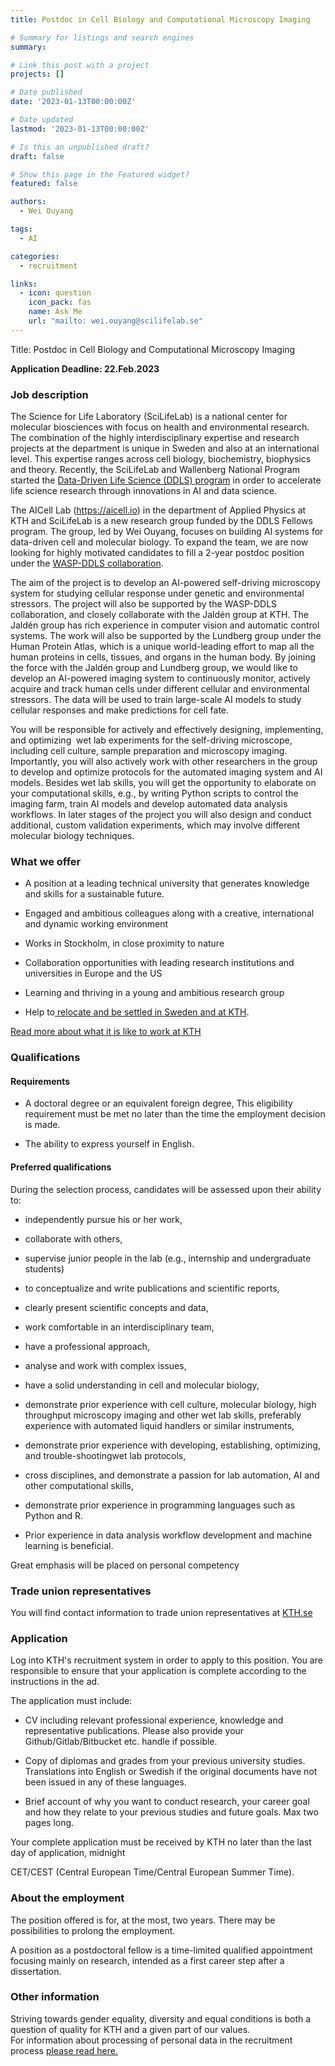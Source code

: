 ```yaml
---
title: Postdoc in Cell Biology and Computational Microscopy Imaging

# Summary for listings and search engines
summary: 

# Link this post with a project
projects: []

# Date published
date: '2023-01-13T00:00:00Z'

# Date updated
lastmod: '2023-01-13T00:00:00Z'

# Is this an unpublished draft?
draft: false

# Show this page in the Featured widget?
featured: false

authors:
  - Wei Ouyang

tags:
  - AI

categories:
  - recruitment

links:
  - icon: question
    icon_pack: fas
    name: Ask Me
    url: "mailto: wei.ouyang@scilifelab.se"
---
```

Title:  Postdoc in Cell Biology and Computational Microscopy Imaging

**Application Deadline: 22.Feb.2023**

### Job description

The Science for Life Laboratory (SciLifeLab) is a national center for molecular biosciences with focus on health and environmental research. The combination of the highly interdisciplinary expertise and research projects at the department is unique in Sweden and also at an international level. This expertise ranges across cell biology, biochemistry, biophysics and theory. Recently, the SciLifeLab and Wallenberg National Program started the [Data-Driven Life Science (DDLS) program](https://www.scilifelab.se/data-driven/) in order to accelerate life science research through innovations in AI and data science.

The AICell Lab (<https://aicell.io>) in the department of Applied Physics at KTH and SciLifeLab is a new research group funded by the DDLS Fellows program. The group, led by Wei Ouyang, focuses on building AI systems for data-driven cell and molecular biology. To expand the team, we are now looking for highly motivated candidates to fill a 2-year postdoc position under the [WASP-DDLS collaboration](https://www.scilifelab.se/data-driven/wasp-collaboration/).

The aim of the project is to develop an AI-powered self-driving microscopy system for studying cellular response under genetic and environmental stressors. The project will also be supported by the WASP-DDLS collaboration, and closely collaborate with the Jaldén group at KTH. The Jaldén group has rich experience in computer vision and automatic control systems. The work will also be supported by the Lundberg group under the Human Protein Atlas, which is a unique world-leading effort to map all the human proteins in cells, tissues, and organs in the human body. By joining the force with the Jaldén group and Lundberg group, we would like to develop an AI-powered imaging system to continuously monitor, actively acquire and track human cells under different cellular and environmental stressors. The data will be used to train large-scale AI models to study cellular responses and make predictions for cell fate.

You will be responsible for actively and effectively designing, implementing, and optimizing  wet lab experiments for the self-driving microscope, including cell culture, sample preparation and microscopy imaging. Importantly, you will also actively work with other researchers in the group to develop and optimize protocols for the automated imaging system and AI models. Besides wet lab skills, you will get the opportunity to elaborate on your computational skills, e.g., by writing Python scripts to control the imaging farm, train AI models and develop automated data analysis workflows. In later stages of the project you will also design and conduct additional, custom validation experiments, which may involve different molecular biology techniques.

### What we offer 

-   A position at a leading technical university that generates knowledge and skills for a sustainable future.

-   Engaged and ambitious colleagues along with a creative, international and dynamic working environment

-   Works in Stockholm, in close proximity to nature

-   Collaboration opportunities with leading research institutions and universities in Europe and the US

-   Learning and thriving in a young and ambitious research group

-   Help to[ relocate and be settled in Sweden and at KTH](https://www.kth.se/en/om/work-at-kth/relocation).

[Read more about what it is like to work at KTH](https://www.kth.se/en/om/work-at-kth/kth-your-future-workplace-1.49050)

### Qualifications

#### Requirements

-   A doctoral degree or an equivalent foreign degree, This eligibility requirement must be met no later than the time the employment decision is made.

-   The ability to express yourself in English.

#### Preferred qualifications

During the selection process, candidates will be assessed upon their ability to: 

-   independently pursue his or her work,

-   collaborate with others,

-   supervise junior people in the lab (e.g., internship and undergraduate students)

-   to conceptualize and write publications and scientific reports,

-   clearly present scientific concepts and data,

-   work comfortable in an interdisciplinary team,

-   have a professional approach,

-   analyse and work with complex issues,

-   have a solid understanding in cell and molecular biology,

-   demonstrate prior experience with cell culture, molecular biology, high throughput microscopy imaging and other wet lab skills, preferably experience with automated liquid handlers or similar instruments,

-   demonstrate prior experience with developing, establishing, optimizing, and trouble-shootingwet lab protocols,

-   cross disciplines, and demonstrate a passion for lab automation, AI and other computational skills,

-   demonstrate prior experience in programming languages such as Python and R.

-   Prior experience in data analysis workflow development and machine learning is beneficial.

Great emphasis will be placed on personal competency

### Trade union representatives

You will find contact information to trade union representatives at [KTH.se](https://intra.kth.se/en/administration/rekrytering/annonsering/fackrepresentanter-1.500898)

### Application

Log into KTH's recruitment system in order to apply to this position. You are responsible to ensure that your application is complete according to the instructions in the ad.

The application must include:

-   CV including relevant professional experience, knowledge and representative publications. Please also provide your Github/Gitlab/Bitbucket etc. handle if possible.

-   Copy of diplomas and grades from your previous university studies. Translations into English or Swedish if the original documents have not been issued in any of these languages.

-   Brief account of why you want to conduct research, your career goal and how they relate to your previous studies and future goals. Max two pages long.

Your complete application must be received by KTH no later than the last day of application, midnight

CET/CEST (Central European Time/Central European Summer Time).

### About the employment

The position offered is for, at the most, two years. There may be possibilities to prolong the employment.

A position as a postdoctoral fellow is a time-limited qualified appointment focusing mainly on research, intended as a first career step after a dissertation.

### Other information

Striving towards gender equality, diversity and equal conditions is both a question of quality for KTH and a given part of our values.\
For information about processing of personal data in the recruitment process [please read here.](https://www.kth.se/en/om/work-at-kth/processing-of-personal-data-in-the-recruitment-process-1.823440)